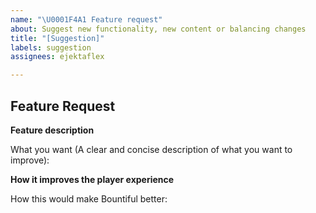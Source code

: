 ```yaml
---
name: "\U0001F4A1 Feature request"
about: Suggest new functionality, new content or balancing changes
title: "[Suggestion]"
labels: suggestion
assignees: ejektaflex

---
```


## Feature Request

**Feature description**

What you want (A clear and concise description of what you want to improve):

**How it improves the player experience**

How this would make Bountiful better:

